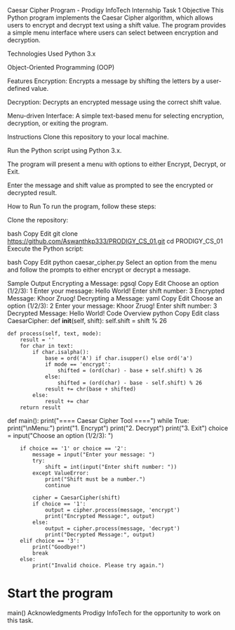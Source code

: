 Caesar Cipher Program - Prodigy InfoTech Internship Task 1
Objective
This Python program implements the Caesar Cipher algorithm, which allows users to encrypt and decrypt text using a shift value. The program provides a simple menu interface where users can select between encryption and decryption.

Technologies Used
Python 3.x

Object-Oriented Programming (OOP)

Features
Encryption: Encrypts a message by shifting the letters by a user-defined value.

Decryption: Decrypts an encrypted message using the correct shift value.

Menu-driven Interface: A simple text-based menu for selecting encryption, decryption, or exiting the program.

Instructions
Clone this repository to your local machine.

Run the Python script using Python 3.x.

The program will present a menu with options to either Encrypt, Decrypt, or Exit.

Enter the message and shift value as prompted to see the encrypted or decrypted result.

How to Run
To run the program, follow these steps:

Clone the repository:

bash
Copy
Edit
git clone https://github.com/Aswanthkp333/PRODIGY_CS_01.git
cd PRODIGY_CS_01
Execute the Python script:

bash
Copy
Edit
python caesar_cipher.py
Select an option from the menu and follow the prompts to either encrypt or decrypt a message.

Sample Output
Encrypting a Message:
pgsql
Copy
Edit
Choose an option (1/2/3): 1
Enter your message: Hello World!
Enter shift number: 3
Encrypted Message: Khoor Zruog!
Decrypting a Message:
yaml
Copy
Edit
Choose an option (1/2/3): 2
Enter your message: Khoor Zruog!
Enter shift number: 3
Decrypted Message: Hello World!
Code Overview
python
Copy
Edit
class CaesarCipher:
    def __init__(self, shift):
        self.shift = shift % 26

    def process(self, text, mode):
        result = ''
        for char in text:
            if char.isalpha():
                base = ord('A') if char.isupper() else ord('a')
                if mode == 'encrypt':
                    shifted = (ord(char) - base + self.shift) % 26
                else:
                    shifted = (ord(char) - base - self.shift) % 26
                result += chr(base + shifted)
            else:
                result += char
        return result

def main():
    print("==== Caesar Cipher Tool ====")
    while True:
        print("\nMenu:")
        print("1. Encrypt")
        print("2. Decrypt")
        print("3. Exit")
        choice = input("Choose an option (1/2/3): ")

        if choice == '1' or choice == '2':
            message = input("Enter your message: ")
            try:
                shift = int(input("Enter shift number: "))
            except ValueError:
                print("Shift must be a number.")
                continue

            cipher = CaesarCipher(shift)
            if choice == '1':
                output = cipher.process(message, 'encrypt')
                print("Encrypted Message:", output)
            else:
                output = cipher.process(message, 'decrypt')
                print("Decrypted Message:", output)
        elif choice == '3':
            print("Goodbye!")
            break
        else:
            print("Invalid choice. Please try again.")

# Start the program
main()
Acknowledgments
Prodigy InfoTech for the opportunity to work on this task.

